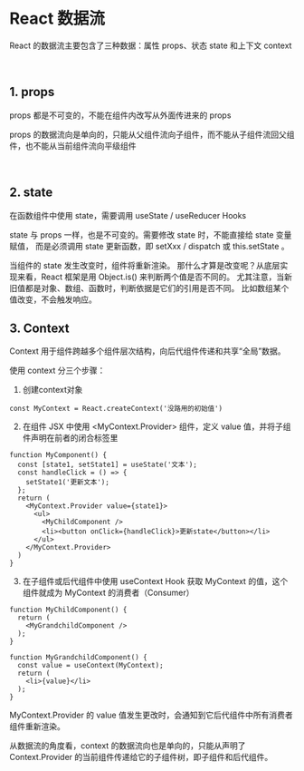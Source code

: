 # React 数据流
React 的数据流主要包含了三种数据：属性 props、状态 state 和上下文 context

<br>

## 1. props
props 都是不可变的，不能在组件内改写从外面传进来的 props

props 的数据流向是单向的，只能从父组件流向子组件，而不能从子组件流回父组件，也不能从当前组件流向平级组件

<br>

## 2. state
在函数组件中使用 state，需要调用 useState / useReducer  Hooks

state 与 props 一样，也是不可变的。需要修改 state 时，不能直接给 state 变量赋值，
而是必须调用 state 更新函数，即 setXxx / dispatch 或 this.setState 。

当组件的 state 发生改变时，组件将重新渲染。
那什么才算是改变呢？从底层实现来看，React 框架是用 Object.is() 来判断两个值是否不同的。
尤其注意，当新旧值都是对象、数组、函数时，判断依据是它们的引用是否不同。
比如数组某个值改变，不会触发响应。

## 3. Context
Context 用于组件跨越多个组件层次结构，向后代组件传递和共享“全局”数据。

使用 context 分三个步骤：

1) 创建context对象
```
const MyContext = React.createContext('没路用的初始值')
```

2) 在组件 JSX 中使用 <MyContext.Provider> 组件，定义 value 值，并将子组件声明在前者的闭合标签里
```
function MyComponent() {
  const [state1, setState1] = useState('文本');
  const handleClick = () => {
    setState1('更新文本');
  };
  return (
    <MyContext.Provider value={state1}>
      <ul>
        <MyChildComponent />
        <li><button onClick={handleClick}>更新state</button></li>
      </ul>
    </MyContext.Provider>
  )
}
```

3) 在子组件或后代组件中使用 useContext Hook 获取 MyContext 的值，这个组件就成为 MyContext 的消费者（Consumer）
```
function MyChildComponent() {
  return (
    <MyGrandchildComponent />
  );
}

function MyGrandchildComponent() {
  const value = useContext(MyContext);
  return (
    <li>{value}</li>
  );
}
```
MyContext.Provider 的 value 值发生更改时，会通知到它后代组件中所有消费者组件重新渲染。

从数据流的角度看，context 的数据流向也是单向的，只能从声明了 Context.Provider 的当前组件传递给它的子组件树，即子组件和后代组件。